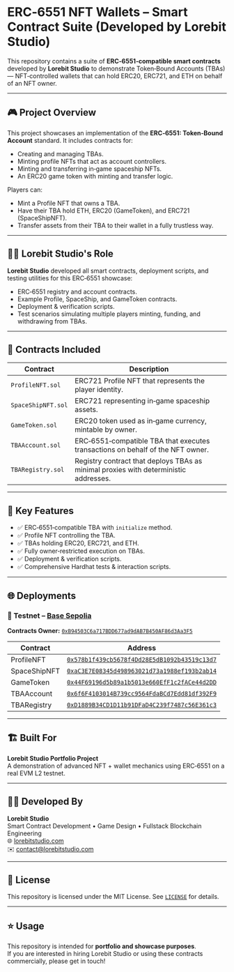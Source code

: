 # ERC‑6551 NFT Wallets – Smart Contract Suite (Developed by Lorebit Studio)

This repository contains a suite of **ERC‑6551‑compatible smart contracts** developed by **Lorebit Studio** to demonstrate Token‑Bound Accounts (TBAs) — NFT‑controlled wallets that can hold ERC20, ERC721, and ETH on behalf of an NFT owner.

---

## 🎮 Project Overview

This project showcases an implementation of the **ERC‑6551: Token‑Bound Account** standard.
It includes contracts for:

* Creating and managing TBAs.
* Minting profile NFTs that act as account controllers.
* Minting and transferring in‑game spaceship NFTs.
* An ERC20 game token with minting and transfer logic.

Players can:

* Mint a Profile NFT that owns a TBA.
* Have their TBA hold ETH, ERC20 (GameToken), and ERC721 (SpaceShipNFT).
* Transfer assets from their TBA to their wallet in a fully trustless way.

---

## 👨‍💻 Lorebit Studio's Role

**Lorebit Studio** developed all smart contracts, deployment scripts, and testing utilities for this ERC‑6551 showcase:

* ERC‑6551 registry and account contracts.
* Example Profile, SpaceShip, and GameToken contracts.
* Deployment & verification scripts.
* Test scenarios simulating multiple players minting, funding, and withdrawing from TBAs.

---

## 🔨 Contracts Included

| Contract           | Description                                                                          |
| ------------------ | ------------------------------------------------------------------------------------ |
| `ProfileNFT.sol`   | ERC721 Profile NFT that represents the player identity.                              |
| `SpaceShipNFT.sol` | ERC721 representing in‑game spaceship assets.                                        |
| `GameToken.sol`    | ERC20 token used as in‑game currency, mintable by owner.                             |
| `TBAAccount.sol`   | ERC‑6551‑compatible TBA that executes transactions on behalf of the NFT owner.       |
| `TBARegistry.sol`  | Registry contract that deploys TBAs as minimal proxies with deterministic addresses. |

---

## 🧠 Key Features

* ✅ ERC‑6551‑compatible TBA with `initialize` method.
* ✅ Profile NFT controlling the TBA.
* ✅ TBAs holding ERC20, ERC721, and ETH.
* ✅ Fully owner‑restricted execution on TBAs.
* ✅ Deployment & verification scripts.
* ✅ Comprehensive Hardhat tests & interaction scripts.

---

## 🌐 Deployments

### 🧪 Testnet – [Base Sepolia](https://sepolia.basescan.org)

**Contracts Owner:** [`0xB94503C6a717BDD677ad9dAB7B450AF86d3Aa3F5`](https://sepolia.basescan.org/address/0xB94503C6a717BDD677ad9dAB7B450AF86d3Aa3F5)

| Contract     | Address                                                                                                                         |
| ------------ | ------------------------------------------------------------------------------------------------------------------------------- |
| ProfileNFT   | [`0x578b1f439cb5678f4Dd28E5dB1092b43519c13d7`](https://sepolia.basescan.org/address/0x578b1f439cb5678f4Dd28E5dB1092b43519c13d7) |
| SpaceShipNFT | [`0xaC3E7E08345d498963021d73a1988ef193b2ab14`](https://sepolia.basescan.org/address/0xaC3E7E08345d498963021d73a1988ef193b2ab14) |
| GameToken    | [`0x44F69196d5b89a1b5013e660EfF1c2fACe44d2DD`](https://sepolia.basescan.org/address/0x44F69196d5b89a1b5013e660EfF1c2fACe44d2DD) |
| TBAAccount   | [`0x6f6F4103014B739cc9564FdaBCd7Edd81df392F9`](https://sepolia.basescan.org/address/0x6f6F4103014B739cc9564FdaBCd7Edd81df392F9) |
| TBARegistry  | [`0xD1889B34CD1D11b91DFaD4C239f7487c56E361c3`](https://sepolia.basescan.org/address/0xD1889B34CD1D11b91DFaD4C239f7487c56E361c3) |

---

## 🏗️ Built For

**Lorebit Studio Portfolio Project**  
A demonstration of advanced NFT + wallet mechanics using ERC‑6551 on a real EVM L2 testnet.

---

## 🧑‍💻 Developed By

**Lorebit Studio**  
Smart Contract Development • Game Design • Fullstack Blockchain Engineering  
🌐 [lorebitstudio.com](https://lorebitstudio.com)  
✉️ [contact@lorebitstudio.com](mailto:contact@lorebitstudio.com)

---

## 📄 License

This repository is licensed under the MIT License. See [`LICENSE`](./LICENSE) for details.

---

## ⭐ Usage

This repository is intended for **portfolio and showcase purposes**.  
If you are interested in hiring Lorebit Studio or using these contracts commercially, please get in touch!

